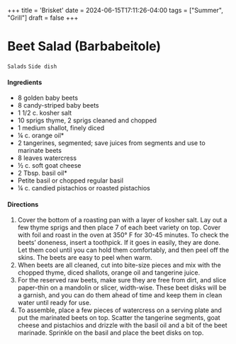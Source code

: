 +++
title = 'Brisket'
date = 2024-06-15T17:11:26-04:00
tags = ["Summer", "Grill"]
draft = false
+++
# Beet Salad (Barbabeitole)

`Salads` `Side dish`

#### **Ingredients**

- 8 golden baby beets
- 8 candy-striped baby beets
- 1 1/2 c. kosher salt
- 10 sprigs thyme, 2 sprigs cleaned and chopped
- 1 medium shallot, finely diced
- ¼ c. orange oil*
- 2 tangerines, segmented; save juices from segments and use to marinate beets
- 8 leaves watercress
- ½ c. soft goat cheese
- 2 Tbsp. basil oil*
- Petite basil or chopped regular basil
- ¼ c. candied pistachios or roasted pistachios

#### **Directions**

1. Cover the bottom of a roasting pan with a layer of kosher salt. Lay out a few thyme sprigs and then place 7 of each beet variety on top. Cover with foil and roast in the oven at 350° F for 30-45 minutes. To check the beets’ doneness, insert a toothpick. If it goes in easily, they are done. Let them cool until you can hold them comfortably, and then peel off the skins. The beets are easy to peel when warm.
2. When beets are all cleaned, cut into bite-size pieces and mix with the chopped thyme, diced shallots, orange oil and tangerine juice.
3. For the reserved raw beets, make sure they are free from dirt, and slice paper-thin on a mandolin or slicer, width-wise. These beet disks will be a garnish, and you can do them ahead of time and keep them in clean water until ready for use.
4. To assemble, place a few pieces of watercress on a serving plate and put the marinated beets on top. Scatter the tangerine segments, goat cheese and pistachios and drizzle with the basil oil and a bit of the beet marinade. Sprinkle on the basil and place the beet disks on top.
